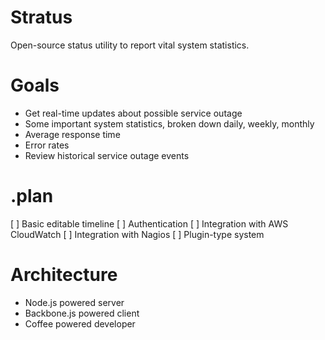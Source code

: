 # Stratus

Open-source status utility to report vital system statistics.

# Goals

- Get real-time updates about possible service outage
- Some important system statistics, broken down daily, weekly, monthly
 - Average response time
 - Error rates
- Review historical service outage events

# .plan

[ ] Basic editable timeline
[ ] Authentication
[ ] Integration with AWS CloudWatch
[ ] Integration with Nagios
[ ] Plugin-type system

# Architecture

- Node.js powered server
- Backbone.js powered client
- Coffee powered developer
